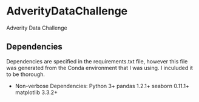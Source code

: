 # AdverityDataChallenge
Adverity Data Challenge

## Dependencies 
Dependencies are specified in the requirements.txt file, however this file was generated from the Conda environment that I was using. I inculuded it to be thorough. 

- Non-verbose Dependencies:
Python 3+
pandas 1.2.1+
seaborn 0.11.1+
matplotlib 3.3.2+
